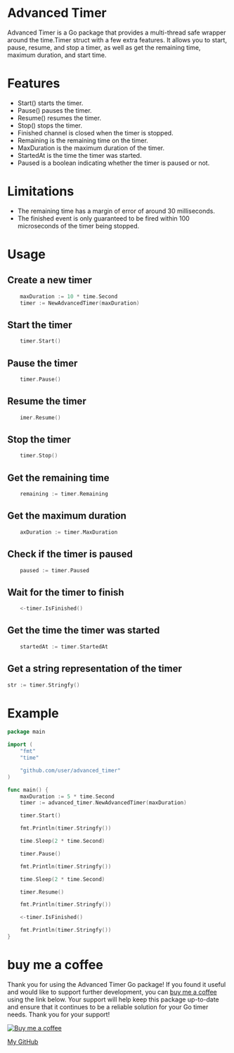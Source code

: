 # Advanced Timer
Advanced Timer is a Go package that provides a multi-thread safe wrapper around the time.Timer struct with a few extra features. It allows you to start, pause, resume, and stop a timer, as well as get the remaining time, maximum duration, and start time.

# Features
- Start() starts the timer.
- Pause() pauses the timer.
- Resume() resumes the timer.
- Stop() stops the timer.
- Finished channel is closed when the timer is stopped.
- Remaining is the remaining time on the timer.
- MaxDuration is the maximum duration of the timer.
- StartedAt is the time the timer was started.
- Paused is a boolean indicating whether the timer is paused or not.

# Limitations
- The remaining time has a margin of error of around 30 milliseconds.
- The finished event is only guaranteed to be fired within 100 microseconds of the timer being stopped.

# Usage
## Create a new timer
```go
	maxDuration := 10 * time.Second
	timer := NewAdvancedTimer(maxDuration)
```
## Start the timer
```go
	timer.Start()
```
## Pause the timer
```go
	timer.Pause()
```
## Resume the timer
```go
	imer.Resume()
```
## Stop the timer
```go
	timer.Stop()
```
## Get the remaining time
```go
	remaining := timer.Remaining
```
## Get the maximum duration
```go
	axDuration := timer.MaxDuration
```

## Check if the timer is paused
```go
	paused := timer.Paused
```
## Wait for the timer to finish
```go
	<-timer.IsFinished()
```
## Get the time the timer was started
```go
	startedAt := timer.StartedAt
```
## Get a string representation of the timer
```go
str := timer.Stringfy()
```

# Example
```go
package main

import (
	"fmt"
	"time"

	"github.com/user/advanced_timer"
)

func main() {
	maxDuration := 5 * time.Second
	timer := advanced_timer.NewAdvancedTimer(maxDuration)

	timer.Start()

	fmt.Println(timer.Stringfy())

	time.Sleep(2 * time.Second)

	timer.Pause()

	fmt.Println(timer.Stringfy())

	time.Sleep(2 * time.Second)

	timer.Resume()

	fmt.Println(timer.Stringfy())

	<-timer.IsFinished()

	fmt.Println(timer.Stringfy())
}

```

# buy me a coffee
Thank you for using the Advanced Timer Go package! If you found it useful and would like to support further development, you can [buy me a coffee](https://www.buymeacoffee.com/7dwkkxwrgtv) using the link below. Your support will help keep this package up-to-date and ensure that it continues to be a reliable solution for your Go timer needs. Thank you for your support!

[![Buy me a coffee](https://www.buymeacoffee.com/assets/img/custom_images/orange_img.png)](https://www.buymeacoffee.com/7dwkkxwrgtv)

[My GitHub](https://www.github.com/billnice250)
